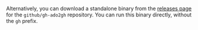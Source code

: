 Alternatively, you can download a standalone binary from the [releases page](https://github.com/github/gh-ado2gh/releases) for the `github/gh-ado2gh` repository. You can run this binary directly, without the `gh` prefix.

